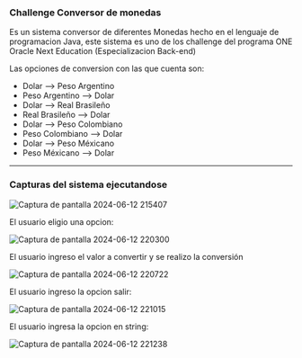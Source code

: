 ### Challenge Conversor de monedas

Es un sistema conversor de diferentes Monedas hecho en el lenguaje de programacion Java, este sistema es uno de los challenge del programa ONE Oracle Next Education 
(Especializacion Back-end)

Las opciones de conversion con las que cuenta son:

- Dolar --> Peso Argentino
- Peso Argentino --> Dolar
- Dolar --> Real Brasileño
- Real Brasileño --> Dolar
- Dolar --> Peso Colombiano
- Peso Colombiano --> Dolar
- Dolar --> Peso Méxicano
- Peso Méxicano --> Dolar

------------
### Capturas del sistema ejecutandose
				
![Captura de pantalla 2024-06-12 215407](https://github.com/DanielVazquezBobadilla/ConversorDeMoneda_challenge/assets/152231490/fb22ea54-8f2c-4679-b44f-2e18c96ccb64)

El usuario eligio una opcion:

![Captura de pantalla 2024-06-12 220300](https://github.com/DanielVazquezBobadilla/ConversorDeMoneda_challenge/assets/152231490/613c550a-f3ff-4357-803f-606a81a12456)

El usuario ingreso el valor a convertir y se realizo la conversión

![Captura de pantalla 2024-06-12 220722](https://github.com/DanielVazquezBobadilla/ConversorDeMoneda_challenge/assets/152231490/54f7ed9c-488b-4595-8051-f6e5843e0023)

El usuario ingreso la opcion salir:

![Captura de pantalla 2024-06-12 221015](https://github.com/DanielVazquezBobadilla/ConversorDeMoneda_challenge/assets/152231490/cdcd565d-d2ed-429c-a68c-cf0d9f2fe4ec)

El usuario ingresa la opcion en string:

![Captura de pantalla 2024-06-12 221238](https://github.com/DanielVazquezBobadilla/ConversorDeMoneda_challenge/assets/152231490/a1e1419b-b0e4-4181-aec2-0f113ae8e11a)
